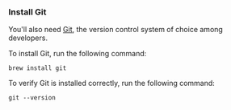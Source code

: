 ### Install Git

You'll also need [Git](http://git-scm.com/), the version control system of choice among developers.

To install Git, run the following command:

```
brew install git
```

To verify Git is installed correctly, run the following command:

```
git --version
```

